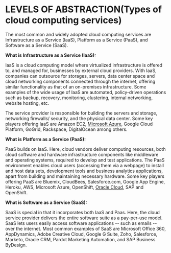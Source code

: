 # **LEVELS OF ABSTRACTION(Types of cloud computing services)**

The most common and widely adopted cloud computing services are Infrastructure as a Service (IaaS), Platform as a Service (PaaS), and Software as a Service (SaaS).

**What is Infrastructure as a Service (IaaS):**

IaaS is a cloud computing model where virtualized infrastructure is offered to, and managed for, businesses by external cloud providers. With IaaS, companies can outsource for storages, servers, data center space and cloud networking components connected through the internet, offering similar functionality as that of an on-premises infrastructure. Some examples of the wide usage of IaaS are automated, policy-driven operations such as backup, recovery, monitoring, clustering, internal networking, website hosting, etc.

The service provider is responsible for building the servers and storage, networking firewalls/ security, and the physical data center. Some key players offering IaaS are Amazon EC2, [Microsoft Azure](https://www.trianz.com/partnerships/cloud/microsoft-azure-cloud-services), Google Cloud Platform, GoGrid, Rackspace, DigitalOcean among others.

**What is Platform as a Service (PaaS):**

PaaS builds on IaaS. Here, cloud vendors deliver computing resources, both cloud software and hardware infrastructure components like middleware and operating systems, required to develop and test applications. The PaaS environment enables cloud users (accessing them via a webpage) to install and host data sets, development tools and business analytics applications, apart from building and maintaining necessary hardware. Some key players offering PaaS are Bluemix, CloudBees, Salesforce.com, Google App Engine, Heroku, AWS, Microsoft Azure, OpenShift, [Oracle Cloud](https://www.trianz.com/partnerships/cloud/oracle-partner), SAP and OpenShift.

**What is Software as a Service (SaaS):**

SaaS is special in that it incorporates both IaaS and Paas. Here, the cloud service provider delivers the entire software suite as a pay-per-use model. SaaS lets users easily access software applications -- such as emails -- over the internet. Most common examples of SaaS are Microsoft Office 360, AppDynamics, Adobe Creative Cloud, Google G Suite, Zoho, Salesforce, Marketo, Oracle CRM, Pardot Marketing Automation, and SAP Business ByDesign.